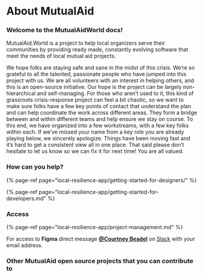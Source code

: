 # About MutualAid

### Welcome to the MutualAidWorld docs!

MutualAid.World is a project to help local organizers serve their communities by providing ready made, constantly evolving software that meet the needs of local mutual aid projects.

We hope folks are staying safe and sane in the midst of this crisis. We’re so grateful to all the talented, passionate people who have jumped into this project with us. We are all volunteers with an interest in helping others, and this is an open-source initiative. Our hope is the project can be largely non-hierarchical and self-managing. For those who aren’t used to it, this kind of grassroots crisis-response project can feel a bit chaotic, so we want to make sure folks have a few key points of contact that understand the plan and can help coordinate the work across different areas. They form a bridge between and within different teams and help ensure we stay on course. To this end, we have organized into a few workstreams, with a few key folks within each. If we’ve missed your name from a key role you are already playing below, we sincerely apologize. Things have been moving fast and it’s hard to get a consistent view all in one place. That said please don’t hesitate to let us know so we can fix it for next time! You are all valued.

### How can you help?

{% page-ref page="local-resilience-app/getting-started-for-designers/" %}

{% page-ref page="local-resilience-app/getting-started-for-developers.md" %}

### Access

{% page-ref page="local-resilience-app/project-management.md" %}

For access to **Figma** direct message [**@Courtney Beadel**](https://app.slack.com/team/U010H1FTE8Z) on [Slack](https://rebrand.ly/mutualaid_slack) with your email address. 

### Other MutualAid open source projects that you can contribute to

